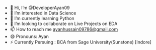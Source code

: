 - 👋 Hi, I’m @DeveloperAyan09
- 👀 I’m interested in Data Science 
- 🌱 I’m currently learning Python
- 💞️ I’m looking to collaborate on Live Projects on EDA
- 📫 How to reach me ayanhussain09786@gmail.com
- 😄 Pronouns: Ayan
- ⚡ Currently Persuing : BCA from Sage University(Sunstone) [Indore]

<!---
DeveloperAyan09/DeveloperAyan09 is a ✨ special ✨ repository because its `README.md` (this file) appears on your GitHub profile.
You can click the Preview link to take a look at your changes.
--->
